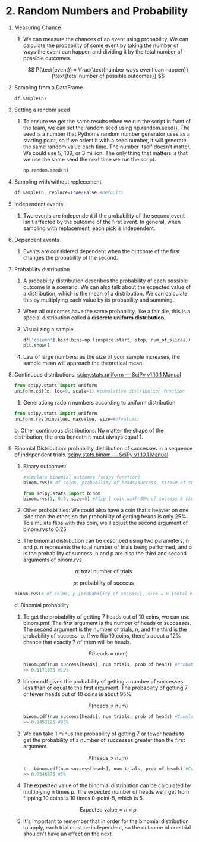 # 2. Random Numbers and Probability

1. Measuring Chance
    1. We can measure the chances of an event using probability. We can calculate the probability of some event by taking the number of ways the event can happen and dividing it by the total number of possible outcomes.
        
        $$
        P(\text{event}) = \frac{\text{number ways event can happen}}{\text{total number of possible outcomes}}
        $$
        
2. Sampling from a DataFrame

    ```python
    df.sample(n)
    ```

3. Setting a random seed
    1. To ensure we get the same results when we run the script in front of the team, we can set the random seed using np.random.seed(). The seed is a number that Python's random number generator uses as a starting point, so if we orient it with a seed number, it will generate the same random value each time. The number itself doesn't matter. We could use 5, 139, or 3 million. The only thing that matters is that we use the same seed the next time we run the script.

        ```python
        np.random.seed(n)
        ```

4. Sampling with/without replecement

    ```python
    df.sample(n, replace=True/False #default)
    ```

5. Independent events
    1. Two events are independent if the probability of the second event isn't affected by the outcome of the first event. In general, when sampling with replacement, each pick is independent.
6. Dependent events
    1. Events are considered dependent when the outcome of the first changes the probability of the second.
7. Probability distribution
    1. A probability distribution describes the probability of each possible outcome in a scenario. We can also talk about the expected value of a distribution, which is the mean of a distribution. We can calculate this by multiplying each value by its probability and summing.
    2. When all outcomes have the same probability, like a fair die, this is a special distribution called a **discrete uniform distribution.**
    3. Visualizing a sample

        ```python
        df['column'].hist(bins=np.linspace(start, stop, num_of_slices))
        plt.show() 
        ```

    4. Law of large numbers: as the size of your sample increases, the sample mean will approach the theoretical mean.
8. Continuous distributions. [scipy.stats.uniform — SciPy v1.10.1 Manual](https://docs.scipy.org/doc/scipy/reference/generated/scipy.stats.uniform.html#scipy.stats.uniform)

    ```python
    from scipy.stats import uniform
    uniform.cdf(x, loc=0, scale=1) #cumulative distribution function
    ```

    1. Generationg radom numbers according to uniform distribution

    ```python
    from scipy.stats import uniform
    uniform.rvs(minvalue, maxvalue, size=#ofvalues)
    ```

    b. Other continuous distributions: No matter the shape of the distribution, the area beneath it must always equal 1.

9. Binomial Distribution: probability distribution of successes in a sequence of independent trials. [scipy.stats.binom — SciPy v1.10.1 Manual](https://docs.scipy.org/doc/scipy/reference/generated/scipy.stats.binom.html#scipy.stats.binom)
    1. Binary outcomes:

        ```python
        #simulate binomial outcomes [scipy function]
        binom.rvs(# of coins, probability of heads/success, size=# of trials)
        
        from scipy.stats import binom
        binom.rvs(1, 0.5, size=8) #Flip 1 coin with 50% of success 8 times
        ```

    2. Other probabilities: We could also have a coin that's heavier on one side than the other, so the probability of getting heads is only 25%. To simulate flips with this coin, we'll adjust the second argument of binom.rvs to 0.25
    3. The binomial distribution can be described using two parameters, n and p. n represents the total number of trials being performed, and p is the probability of success. n and p are also the third and second arguments of binom.rvs

    $$
    n\text{: total number of trials}
    $$

    $$
    p\text{: probability of success}
    $$

    ```python
    binom.rvs(# of coins, p [probability of success], size = n [total number of trials])
    ```

    d. Binomial probability

    1. To get the probability of getting 7 heads out of 10 coins, we can use binom.pmf. The first argument is the number of heads or successes. The second argument is the number of trials, n, and the third is the probability of success, p. If we flip 10 coins, there's about a 12% chance that exactly 7 of them will be heads.

        $$
        P(\text{heads = num})
        $$

        ```python
        binom.pmf(num success[heads], num trials, prob of heads) #Probability Mass Function
        >> 0.1171875 #12%
        ```

    2. binom.cdf gives the probability of getting a number of successes less than or equal to the first argument. The probability of getting 7 or fewer heads out of 10 coins is about 95%.

        $$
        P(\text{heads} \le \text{num})
        $$

        ```python
        binom.cdf(num success[heads], num trials, prob of heads) #Cumulative distribution function
        >> 0.9453125 #95%
        ```

    3. We can take 1 minus the probability of getting 7 or fewer heads to get the probability of a number of successes greater than the first argument.

        $$
        P(\text{heads} \gt \text{num})
        $$

        ```python
        1 - binom.cdf(num success[heads], num trials, prob of heads) #Cumulative distribution function
        >> 0.0546875 #5%
        ```

    4. The expected value of the binomial distribution can be calculated by multiplying n times p. The expected number of heads we'll get from flipping 10 coins is 10 times 0-point-5, which is 5.

        $$
        \text{Expected value} = n \times p
        $$

    5. It's important to remember that in order for the binomial distribution to apply, each trial must be independent, so the outcome of one trial shouldn't have an effect on the next.
